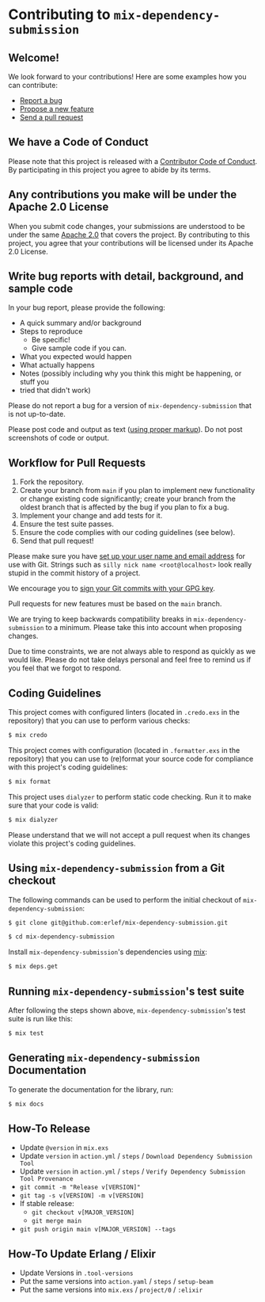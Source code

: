# Contributing to `mix-dependency-submission`

## Welcome!

We look forward to your contributions! Here are some examples how you can
contribute:

- [Report a bug](https://github.com/erlef/mix-dependency-submission/issues/new?type=bug)
- [Propose a new feature](https://github.com/erlef/mix-dependency-submission/issues/new?type=feature)
- [Send a pull request](https://github.com/erlef/mix-dependency-submission/pulls)

## We have a Code of Conduct

Please note that this project is released with a
[Contributor Code of Conduct](https://github.com/erlef/.github/blob/main/CODE_OF_CONDUCT.md).
By participating in this project you agree to abide by its terms.

## Any contributions you make will be under the Apache 2.0 License

When you submit code changes, your submissions are understood to be under the
same [Apache 2.0](https://github.com/erlef/mix-dependency-submission/blob/main/LICENSE)
that covers the project. By contributing to this project, you agree that your
contributions will be licensed under its Apache 2.0 License.

## Write bug reports with detail, background, and sample code

In your bug report, please provide the following:

- A quick summary and/or background
- Steps to reproduce
  - Be specific!
  - Give sample code if you can.
- What you expected would happen
- What actually happens
- Notes (possibly including why you think this might be happening, or stuff you
- tried that didn't work)

Please do not report a bug for a version of `mix-dependency-submission` that is
not up-to-date.

Please post code and output as text
([using proper markup](https://guides.github.com/features/mastering-markdown/)).
Do not post screenshots of code or output.

## Workflow for Pull Requests

1. Fork the repository.
2. Create your branch from `main` if you plan to implement new functionality or
   change existing code significantly; create your branch from the oldest branch
   that is affected by the bug if you plan to fix a bug.
3. Implement your change and add tests for it.
4. Ensure the test suite passes.
5. Ensure the code complies with our coding guidelines (see below).
6. Send that pull request!

Please make sure you have
[set up your user name and email address](https://git-scm.com/book/en/v2/Getting-Started-First-Time-Git-Setup)
for use with Git. Strings such as `silly nick name <root@localhost>` look really
stupid in the commit history of a project.

We encourage you to
[sign your Git commits with your GPG key](https://docs.github.com/en/github/authenticating-to-github/signing-commits).

Pull requests for new features must be based on the `main` branch.

We are trying to keep backwards compatibility breaks in `mix-dependency-submission`
to a minimum. Please take this into account when proposing changes.

Due to time constraints, we are not always able to respond as quickly as we
would like. Please do not take delays personal and feel free to remind us if you
feel that we forgot to respond.

## Coding Guidelines

This project comes with configured linters (located in `.credo.exs` in the
repository) that you can use to perform various checks:

```bash
$ mix credo
```

This project comes with configuration (located in `.formatter.exs` in the
repository) that you can use to (re)format your source code for compliance with
this project's coding guidelines:

```bash
$ mix format
```

This project uses `dialyzer` to perform static code checking. Run it to make
sure that your code is valid:

```bash
$ mix dialyzer
```

Please understand that we will not accept a pull request when its changes
violate this project's coding guidelines.

## Using `mix-dependency-submission` from a Git checkout

The following commands can be used to perform the initial checkout of
`mix-dependency-submission`:

```bash
$ git clone git@github.com:erlef/mix-dependency-submission.git

$ cd mix-dependency-submission
```

Install `mix-dependency-submission`'s dependencies using
[mix](https://hexdocs.pm/mix/Mix.html):

```bash
$ mix deps.get
```

## Running `mix-dependency-submission`'s test suite

After following the steps shown above, `mix-dependency-submission`'s test suite
is run like this:

```bash
$ mix test
```

## Generating `mix-dependency-submission` Documentation

To generate the documentation for the library, run:

```bash
$ mix docs
```

## How-To Release

* Update `@version` in `mix.exs`
* Update `version` in `action.yml` / `steps` / `Download Dependency Submission Tool`
* Update `version` in `action.yml` / `steps` / `Verify Dependency Submission Tool Provenance`
* `git commit -m "Release v[VERSION]"`
* `git tag -s v[VERSION] -m v[VERSION]`
* If stable release:
  * `git checkout v[MAJOR_VERSION]`
  * `git merge main`
* `git push origin main v[MAJOR_VERSION] --tags`

## How-To Update Erlang / Elixir

* Update Versions in `.tool-versions`
* Put the same versions into `action.yaml` / `steps` / `setup-beam`
* Put the same versions into `mix.exs` / `project/0` / `:elixir`